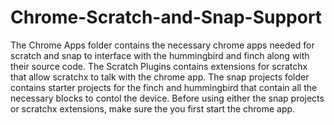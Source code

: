 # Chrome-Scratch-and-Snap-Support
The Chrome Apps folder contains the necessary chrome apps needed for scratch and snap to interface with the hummingbird and finch along with their source code. The Scratch Plugins contains extensions for scratchx that allow scratchx to talk with the chrome app. The snap projects folder contains starter projects for the finch and hummingbird that contain all the necessary blocks to contol the device. Before using either the snap projects or scratchx extensions, make sure the you first start the chrome app. 
